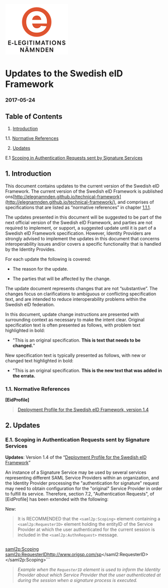 <img src="img/eln-logo.png"></img>

# Updates to the Swedish eID Framework

### 2017-05-24

## Table of Contents

1. [Introduction](#introduction)

  1.1. [Normative References](#normative-references)

2. [Updates](#updates)

  E.1 [Scoping in Authentication Requests sent by Signature Services](#e1)

<a name="Introduction"></a>
## 1. Introduction

This document contains updates to the current version of the Swedish eID Framework. The current version of the Swedish eID Framework is published ons[http://elegnamnden.github.io/technical-framework](http://elegnamnden.github.io/technical-framework/), and comprises of specifications that are listed as “normative references” in chapter [1.1.1](#Swedish-eID-Framework).

The updates presented in this document will be suggested to be part of the next official version of the Swedish eID Framework, and parties are
not required to implement, or support, a suggested update until it is part of a Swedish eID Framework specification. However, Identity Providers are strongly advised to implement the updates in this document that concerns interoperability issues and/or covers a specific functionality that is handled by the Identity Provides.

For each update the following is covered:

-   The reason for the update.

-   The parties that will be affected by the change.

The update document represents changes that are not “substantive”. The changes focus on clarifications to ambiguous or conflicting
specification text, and are intended to reduce interoperability problems within the Swedish eID federation.

In this document, update change instructions are presented with surrounding context as necessary to make the intent clear. Original specification text is often presented as follows, with problem text highlighted in bold:

* "This is an original specification. **This is text that needs to be changed.**"

New specification text is typically presented as follows, with new or changed text highlighted in bold:

* "This is an original specification. **This is the new text that was added in the errata.**

<a name="normative-references"></a>
### 1.1. Normative References


**\[EidProfile\]**
> [Deployment Profile for the Swedish eID Framework, version 1.4](http://elegnamnden.github.io/technical-framework/latest/ELN-0600_-_Tekniskt_ramverk_-_Svensk_e-legitimation.html)

<a name="updates"></a>
## 2. Updates

<a name="e1"></a>
### E.1. Scoping in Authentication Requests sent by Signature Services

**Updates**: Version 1.4 of the “[Deployment Profile for the Swedish eID Framework](http://elegnamnden.github.io/technical-framework/latest/ELN-0600_-_Tekniskt_ramverk_-_Svensk_e-legitimation.html)”

An instance of a Signature Service may be used by several services representing different SAML Service Providers within an organization, and the Identity Provider processing the "authentication for signature" request may need to obtain configuration for the "original" Service Provider in order to fulfill its service. Therefore, section 7.2, "Authentication Requests", of \[EidProfile\] has been extended with the following:

New:

> It is RECOMMENDED that the `<saml2p:Scoping>` element containing a `<saml2p:RequesterID>` element holding the entityID of the Service Provider at which the user authenticated for the current session is included in the `<saml2p:AuthnRequest>` message.

> ```
<saml2p:Scoping>
  <saml2p:RequesterID>http://www.origsp.com/sp</saml2:RequesterID>
</saml2p:Scoping>```

> *Example when the `RequesterID` element is used to inform the Identity Provider about which Service Provider that the user authenticated at during the session when a signature process is executed.*
